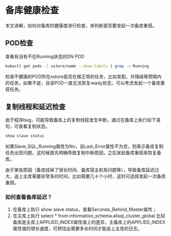 备库健康检查
==============
本文讲解，如何对备库的健康度进行检查，来判断是否要发起一次备库重搭。

## POD检查
查看有没有不在Running状态的DN POD
```bash
kubectl get pods -l xstore/name --show-labels | grep -v Running
```
检查不健康的POD所在xstore是否在做正常的任务，比如变配、升降级等预期内的任务，如果不是，且该POD一直无法恢复ready状态，可以考虑发起一个备库重搭任务。

## 复制线程和延迟检查
由于程序bug，可能导致备库上的复制线程发生中断。通过在备库上执行如下语句，可查看复制状态。
```sql
show slave status
```
如果Slave_SQL_Running属性为No，且Last_Error属性不为空，则表示备库复制任务出现问题，这时候首先明确导致复制中断原因，之后发起备库重搭来恢复备库。

由于某些原因（备库挂掉了很长时间、备库宿主机有问题等），导致备库延迟过大，追上主库需要非常多的时间，比如需要几十个小时，这时可选择发起一次备库重搭。

### 如何查看备库延迟？
1. 在备库上执行 show slave status，查看Seconds_Behind_Master属性；
2. 在主库上执行 select * from information_schema.alisql_cluster_global 比较备库是主库上APPLIED_INDEX属性值上的差异，主备库上的APPLIED_INDEX属性值的增长速度，可预估出需要多长时间才能追上主库的日志。